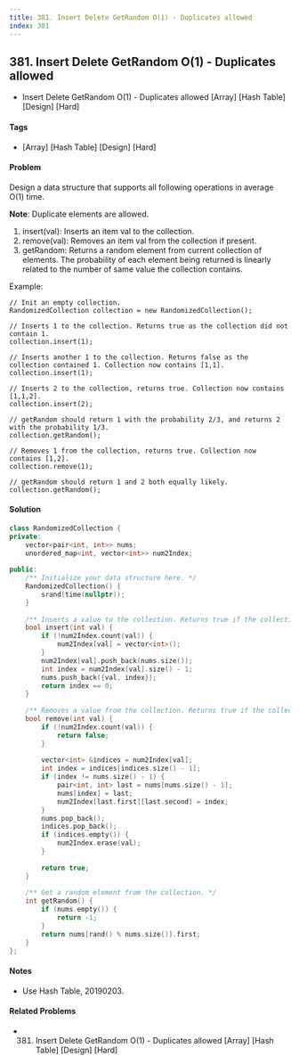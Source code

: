 ```yaml
---
title: 381. Insert Delete GetRandom O(1) - Duplicates allowed
index: 381
---
```


## 381. Insert Delete GetRandom O(1) - Duplicates allowed
- Insert Delete GetRandom O(1) - Duplicates allowed [Array] [Hash Table] [Design] [Hard]

#### Tags
- [Array] [Hash Table] [Design] [Hard]

#### Problem
Design a data structure that supports all following operations in average O(1) time.

**Note**: Duplicate elements are allowed.

1. insert(val): Inserts an item val to the collection.
2. remove(val): Removes an item val from the collection if present.
3. getRandom: Returns a random element from current collection of elements. The probability of each element being returned is linearly related to the number of same value the collection contains.

Example:

    // Init an empty collection.
    RandomizedCollection collection = new RandomizedCollection();

    // Inserts 1 to the collection. Returns true as the collection did not contain 1.
    collection.insert(1);

    // Inserts another 1 to the collection. Returns false as the collection contained 1. Collection now contains [1,1].
    collection.insert(1);

    // Inserts 2 to the collection, returns true. Collection now contains [1,1,2].
    collection.insert(2);

    // getRandom should return 1 with the probability 2/3, and returns 2 with the probability 1/3.
    collection.getRandom();

    // Removes 1 from the collection, returns true. Collection now contains [1,2].
    collection.remove(1);

    // getRandom should return 1 and 2 both equally likely.
    collection.getRandom();

#### Solution
``` C++
class RandomizedCollection {
private:
    vector<pair<int, int>> nums;
    unordered_map<int, vector<int>> num2Index;
    
public:
    /** Initialize your data structure here. */
    RandomizedCollection() {
        srand(time(nullptr));
    }
    
    /** Inserts a value to the collection. Returns true if the collection did not already contain the specified element. */
    bool insert(int val) {
        if (!num2Index.count(val)) {
            num2Index[val] = vector<int>();
        }
        num2Index[val].push_back(nums.size());
        int index = num2Index[val].size() - 1;
        nums.push_back({val, index});
        return index == 0;
    }
    
    /** Removes a value from the collection. Returns true if the collection contained the specified element. */
    bool remove(int val) {
        if (!num2Index.count(val)) {
            return false;
        }
        
        vector<int> &indices = num2Index[val];
        int index = indices[indices.size() - 1];
        if (index != nums.size() - 1) {
            pair<int, int> last = nums[nums.size() - 1];
            nums[index] = last;
            num2Index[last.first][last.second] = index;
        }
        nums.pop_back();
        indices.pop_back();
        if (indices.empty()) {
            num2Index.erase(val);
        }
            
        return true;
    }
    
    /** Get a random element from the collection. */
    int getRandom() {
        if (nums.empty()) {
            return -1;
        }
        return nums[rand() % nums.size()].first;
    }
};
```

#### Notes
- Use Hash Table, 20190203.

#### Related Problems
- 381. Insert Delete GetRandom O(1) - Duplicates allowed [Array] [Hash Table] [Design] [Hard]
